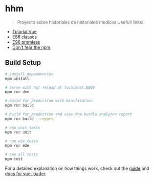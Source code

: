 # hhm

> Proyecto sobre historiales de historiales medicos
> Usefull links: 
* [Tutorial Vue](https://vuejs.org/v2/guide/)
* [ES6 classes](http://ccoenraets.github.io/es6-tutorial/classes/)
* [ES6 promises](http://ccoenraets.github.io/es6-tutorial/promises/)
* [Don't fear the npm](https://docs.npmjs.com/getting-started/what-is-npm)

## Build Setup

``` bash
# install dependencies
npm install

# serve with hot reload at localhost:8080
npm run dev

# build for production with minification
npm run build

# build for production and view the bundle analyzer report
npm run build --report

# run unit tests
npm run unit

# run e2e tests
npm run e2e

# run all tests
npm test
```

For a detailed explanation on how things work, check out the [guide](http://vuejs-templates.github.io/webpack/) and [docs for vue-loader](http://vuejs.github.io/vue-loader).
